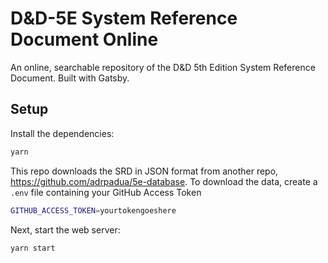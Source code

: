 # D&D-5E System Reference Document Online

An online, searchable repository of the D&D 5th Edition System Reference Document. Built with Gatsby.

## Setup

Install the dependencies:

```bash
yarn
```

This repo downloads the SRD in JSON format from another repo, <https://github.com/adrpadua/5e-database>. To download the data, create a `.env` file containing your GitHub Access Token

```bash
GITHUB_ACCESS_TOKEN=yourtokengoeshere
```

Next, start the web server:

```bash
yarn start
```
